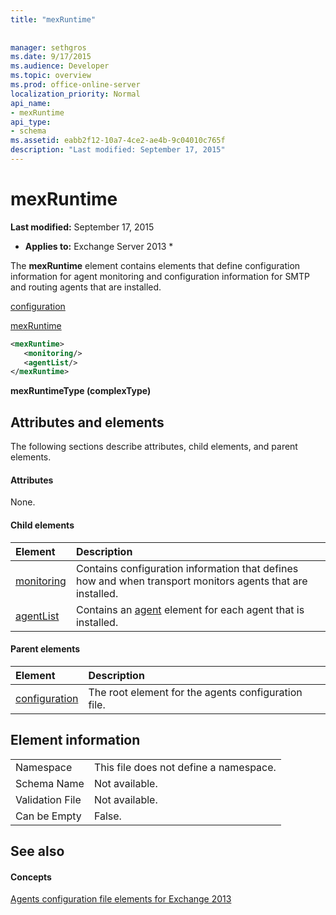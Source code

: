 ```yaml
---
title: "mexRuntime"
 
 
manager: sethgros
ms.date: 9/17/2015
ms.audience: Developer
ms.topic: overview
ms.prod: office-online-server
localization_priority: Normal
api_name:
- mexRuntime
api_type:
- schema
ms.assetid: eabb2f12-10a7-4ce2-ae4b-9c04010c765f
description: "Last modified: September 17, 2015"
---
```


# mexRuntime

 **Last modified:** September 17, 2015 
  
 * **Applies to:** Exchange Server 2013 * 
  
The **mexRuntime** element contains elements that define configuration information for agent monitoring and configuration information for SMTP and routing agents that are installed. 
  
[configuration](configuration.md)
  
[mexRuntime](mexruntime.md)
  
```XML
<mexRuntime>
   <monitoring/>
   <agentList/>
</mexRuntime>
```

 **mexRuntimeType (complexType)**
## Attributes and elements

The following sections describe attributes, child elements, and parent elements.
  
#### Attributes

None.
  
#### Child elements

|**Element**|**Description**|
|:-----|:-----|
|[monitoring](monitoring.md) <br/> |Contains configuration information that defines how and when transport monitors agents that are installed.  <br/> |
|[agentList](agentlist.md) <br/> |Contains an [agent](agent.md) element for each agent that is installed.  <br/> |
   
#### Parent elements

|**Element**|**Description**|
|:-----|:-----|
|[configuration](configuration.md) <br/> |The root element for the agents configuration file.  <br/> |
   
## Element information

|||
|:-----|:-----|
|Namespace  <br/> |This file does not define a namespace.  <br/> |
|Schema Name  <br/> |Not available.  <br/> |
|Validation File  <br/> |Not available.  <br/> |
|Can be Empty  <br/> |False.  <br/> |
   
## See also

#### Concepts

[Agents configuration file elements for Exchange 2013](agents-configuration-file-elements-for-exchange-2013.md)

